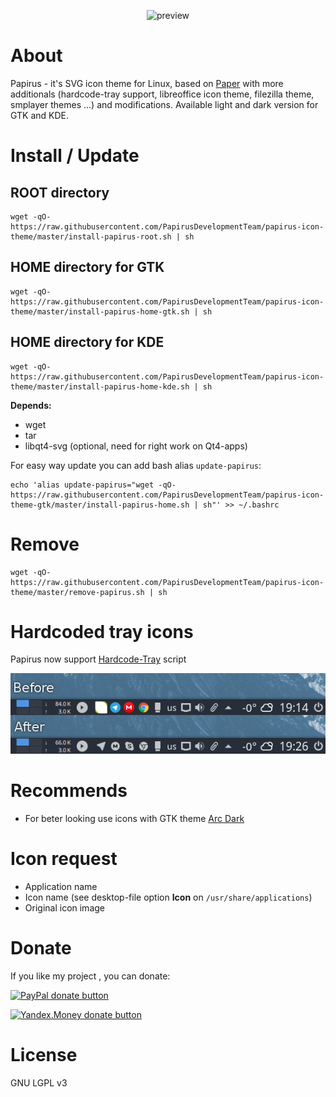 <p align="center">
  <img src="https://raw.githubusercontent.com/PapirusDevelopmentTeam/papirus-icon-theme/master/preview.png" alt="preview"/>
</p>

# About
Papirus - it's SVG icon theme for Linux, based on [Paper](https://github.com/snwh/paper-icon-theme) with more additionals (hardcode-tray support, libreoffice icon theme, filezilla theme, smplayer themes ...) and modifications. Available light and dark version for GTK and KDE.

# Install / Update
## ROOT directory
```
wget -qO- https://raw.githubusercontent.com/PapirusDevelopmentTeam/papirus-icon-theme/master/install-papirus-root.sh | sh
```
## HOME directory for GTK
```
wget -qO- https://raw.githubusercontent.com/PapirusDevelopmentTeam/papirus-icon-theme/master/install-papirus-home-gtk.sh | sh
```

## HOME directory for KDE
```
wget -qO- https://raw.githubusercontent.com/PapirusDevelopmentTeam/papirus-icon-theme/master/install-papirus-home-kde.sh | sh
```

**Depends:**
- wget
- tar
- libqt4-svg (optional, need for right work on Qt4-apps)

For easy way update you can add bash alias `update-papirus`:
```
echo 'alias update-papirus="wget -qO- https://raw.githubusercontent.com/PapirusDevelopmentTeam/papirus-icon-theme-gtk/master/install-papirus-home.sh | sh"' >> ~/.bashrc
```

# Remove
```
wget -qO- https://raw.githubusercontent.com/PapirusDevelopmentTeam/papirus-icon-theme/master/remove-papirus.sh | sh
```

# Hardcoded tray icons

Papirus now support [Hardcode-Tray](https://github.com/bil-elmoussaoui/Hardcode-Tray) script

![hardcode-tray](hardcode-tray-preview.png)


# Recommends
- For beter looking use icons with GTK theme [Arc Dark](https://github.com/horst3180/arc-theme)


# Icon request
- Application name
- Icon name (see desktop-file option **Icon** on `/usr/share/applications`)
- Original icon image

# Donate
If you like my project , you can donate:

<span class="paypal"><a href="https://www.paypal.me/varlesh" title="Donate to this project using Paypal"><img src="https://www.paypalobjects.com/webstatic/mktg/Logo/pp-logo-100px.png" alt="PayPal donate button" /></a></span>

<span class="Yandex.Money"><a href="http://yasobe.ru/na/varlesh#form_submit" title="Donate to this project using Yandex.Money"><img src="https://money.yandex.ru/img/ym_logo.gif" alt="Yandex.Money donate button" /></a></span>

# License
GNU LGPL v3
